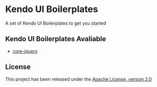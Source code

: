 # Kendo UI Boilerplates

A set of Kendo UI Boilerplates to get you started

## Kendo UI Boilerplates Avaliable

* [core-jquery](core-jquery/)

## License

This project has been released under the [Apache License, version 2.0](http://www.apache.org/licenses/LICENSE-2.0.html)
